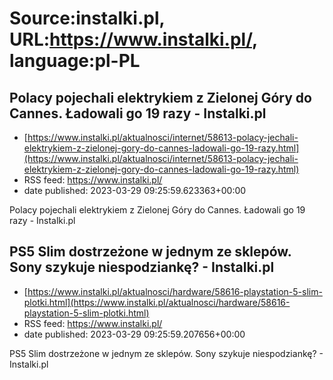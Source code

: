 # Source:instalki.pl, URL:https://www.instalki.pl/, language:pl-PL

## Polacy pojechali elektrykiem z Zielonej Góry do Cannes. Ładowali go 19 razy - Instalki.pl
 - [https://www.instalki.pl/aktualnosci/internet/58613-polacy-jechali-elektrykiem-z-zielonej-gory-do-cannes-ladowali-go-19-razy.html](https://www.instalki.pl/aktualnosci/internet/58613-polacy-jechali-elektrykiem-z-zielonej-gory-do-cannes-ladowali-go-19-razy.html)
 - RSS feed: https://www.instalki.pl/
 - date published: 2023-03-29 09:25:59.623363+00:00

Polacy pojechali elektrykiem z Zielonej Góry do Cannes. Ładowali go 19 razy - Instalki.pl

## PS5 Slim dostrzeżone w jednym ze sklepów. Sony szykuje niespodziankę? - Instalki.pl
 - [https://www.instalki.pl/aktualnosci/hardware/58616-playstation-5-slim-plotki.html](https://www.instalki.pl/aktualnosci/hardware/58616-playstation-5-slim-plotki.html)
 - RSS feed: https://www.instalki.pl/
 - date published: 2023-03-29 09:25:59.207656+00:00

PS5 Slim dostrzeżone w jednym ze sklepów. Sony szykuje niespodziankę? - Instalki.pl

